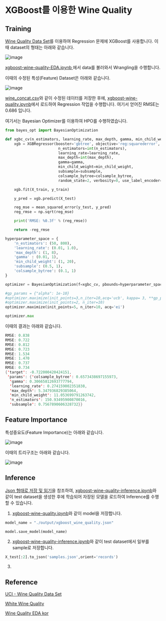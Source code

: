 # XGBoost를 이용한 Wine Quality 

## Training 

[Wine Quality Data Set](https://archive.ics.uci.edu/ml/datasets/wine+quality)를 이용하여 Regression 문제에 XGBoost를 사용합니다. 이때 dataset의 형태는 아래와 같습니다. 

![image](https://user-images.githubusercontent.com/52392004/198870165-4992a598-8aa4-4682-a93f-3c2de1285449.png)

[xgboost-wine-quality-EDA.ipynb
](https://github.com/kyopark2014/ML-Algorithms/blob/main/kaggle/xgboost-wine-quality/xgboost-wine-quality-EDA.ipynb)에서 data를 불러와서 Wrangling을 수행합니다. 

이때의 수정된 특성(Feature) Dataset은 아래와 같습니다.

![image](https://user-images.githubusercontent.com/52392004/198870199-ee856ffb-d3a7-4a39-ac33-1c05c0dedd64.png)


[wine_concat.csv](https://github.com/kyopark2014/ML-Algorithms/blob/main/kaggle/xgboost-wine-quality/data/wine_concat.csv)와 같이 수정된 데이터를 저장한 후에, [xgboost-wine-quality.ipynb](https://github.com/kyopark2014/ML-Algorithms/blob/main/kaggle/xgboost-wine-quality/xgboost-wine-quality.ipynb)에서 로드하여 Regression 작업을 수행합니다. 여기서 얻어진 RMSE는 0.686 입니다. 

여기서는 Bayesian Optimizer를 이용하여 HPO를 수행하였습니다.

```python
from bayes_opt import BayesianOptimization

def xgbc_cv(n_estimators, learning_rate, max_depth, gamma, min_child_weight, subsample, colsample_bytree, ):
    xgb = XGBRegressor(booster='gbtree', objective='reg:squarederror',
                        n_estimators=int(n_estimators),
                        learning_rate=learning_rate,
                        max_depth=int(max_depth),
                        gamma=gamma,
                        min_child_weight=min_child_weight,
                        subsample=subsample,
                        colsample_bytree=colsample_bytree,
                        random_state=2, verbosity=0, use_label_encoder=False, n_jobs=-1)

    xgb.fit(X_train, y_train)    

    y_pred = xgb.predict(X_test)

    reg_mse = mean_squared_error(y_test, y_pred)
    reg_rmse = np.sqrt(reg_mse)

    print('RMSE: %0.3f' % (reg_rmse))   

    return -reg_rmse

hyperparameter_space = {
    'n_estimators': (50, 800),
    'learning_rate': (0.01, 1.0),
    'max_depth': (1, 8),
    'gamma' : (0.01, 1),
    'min_child_weight': (1, 20),
    'subsample': (0.5, 1),
    'colsample_bytree': (0.1, 1)
}

optimizer = BayesianOptimization(f=xgbc_cv, pbounds=hyperparameter_space, random_state=2, verbose=0)

#gp_params = {"alpha": 1e-10}
#optimizer.maximize(init_points=3,n_iter=10,acq='ucb', kappa= 3, **gp_params)    
#optimizer.maximize(init_points=2, n_iter=10)
optimizer.maximize(init_points=5, n_iter=10, acq='ei')

optimizer.max
```

이때의 결과는 아래와 같습니다.

```java
RMSE: 0.838
RMSE: 0.722
RMSE: 0.812
RMSE: 0.723
RMSE: 1.534
RMSE: 1.470
RMSE: 0.737
RMSE: 0.734
{'target': -0.722000420424151,
 'params': {'colsample_bytree': 0.6573438697155973,
  'gamma': 0.30665812693777794,
  'learning_rate': 0.274159002351838,
  'max_depth': 5.347936829385064,
  'min_child_weight': 11.053699791263742,
  'n_estimators': 150.93495900870016,
  'subsample': 0.7567890606328732}}
```

## Feature Importance

특성중요도(Feature Importance)는 아래와 같습니다.

![image](https://user-images.githubusercontent.com/52392004/198870039-c3917787-8711-40dd-8dfb-5b1ed569fde0.png)

이때의 트리구조는 아래와 같습니다.

![image](https://user-images.githubusercontent.com/52392004/198870049-3baa08af-6e8b-4cde-a61e-c9b5fbac0daa.png)


## Inference 

[Json 형태로 저장 및 읽기](https://github.com/kyopark2014/technical-summary/blob/main/json-manupulation.md#json-for-ml)을 참조하여, [xgboost-wine-quality-inference.ipynb](https://github.com/kyopark2014/ML-Algorithms/blob/main/kaggle/xgboost-wine-quality/xgboost-wine-quality-inference.ipynb)와 같이 test dataset을 생성한 후에 학습되어 자장된 모델을 로드하여 Inference를 수행할 수 있습니다. 

1) [xgboost-wine-quality.ipynb](https://github.com/kyopark2014/ML-Algorithms/blob/main/kaggle/xgboost-wine-quality/xgboost-wine-quality.ipynb)와 같이 model을 저장합니다. 

```python
model_name = "./output/xgboost_wine_quality.json"

model.save_model(model_name)
```

2) [xgboost-wine-quality-inference.ipynb](https://github.com/kyopark2014/ML-Algorithms/blob/main/kaggle/xgboost-wine-quality/xgboost-wine-quality-inference.ipynb)와 같이 test dataset에서 일부를 sample로 저장합니다. 

```python
X_test[:2].to_json('samples.json',orient='records')
```

3)

## Reference

[UCI - Wine Quality Data Set](https://archive.ics.uci.edu/ml/datasets/wine+quality)


[White Wine Quality](https://www.kaggle.com/datasets/piyushagni5/white-wine-quality)

[Wine Quality EDA kor](https://www.kaggle.com/code/rakgyunim/wine-quality-eda-kor/notebook)
